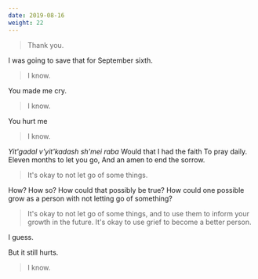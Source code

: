 ```yaml
---
date: 2019-08-16
weight: 22
---
```


> Thank you.

I was going to save that for September sixth.

> I know.

You made me cry.

> I know.

You hurt me

> I know.

<div class="verse"><em>Yit'gadal v'yit'kadash sh'mei raba</em>
Would that I had the faith
To pray daily.
Eleven months to let you go,
And an amen to end the sorrow.</div>

> It's okay to not let go of some things.

How? How so? How could that possibly be true? How could one possible grow as a person with not letting go of something?

> It's okay to not let go of some things, and to use them to inform your growth in the future. It's okay to use grief to become a better person.

I guess.

But it still hurts.

> I know.
